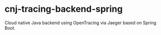 # cnj-tracing-backend-spring

Cloud native Java backend using OpenTracing via Jaeger based on Spring Boot.
